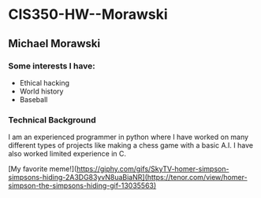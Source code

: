 # CIS350-HW--Morawski
## Michael Morawski

### Some interests I have:
* Ethical hacking
* World history
* Baseball

### Technical Background
I am an experienced programmer in python where I have worked on many different types of projects like making a chess game with a basic A.I. I have also worked limited experience in C.

[My favorite meme!](https://giphy.com/gifs/SkyTV-homer-simpson-simpsons-hiding-2A3DG83yvN8uaBiaNR](https://tenor.com/view/homer-simpson-the-simpsons-hiding-gif-13035563)
